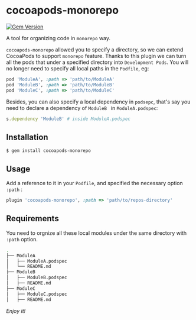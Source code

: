 # cocoapods-monorepo
[![Gem Version](https://badge.fury.io/rb/cocoapods-monorepo.svg)](https://badge.fury.io/rb/cocoapods-monorepo)

A tool for organizing code in `monorepo` way.

`cocoapods-monorepo` allowed you to specify a directory, so we can extend CocoaPods to support `monorepo` feature. Thanks to this plugin we can turn all the pods that under a specified directory into `Development Pods`. You will no longer need to specify all local paths in the `Podfile`, eg:

```ruby
pod 'ModuleA', :path => 'path/to/ModuleA'
pod 'ModuleB', :path => 'path/to/ModuleB'
pod 'ModuleC', :path => 'path/to/ModuleC'
```

Besides, you can also specify a local dependency in `podsepc`, that's say you need to declare a dependency of `ModuleB `  in `ModuleA.podspec`: 

```ruby
s.dependency 'ModuleB' # inside ModuleA.podspec
```

## Installation

    $ gem install cocoapods-monorepo

## Usage

Add a reference to it in your `Podfile`, and specified the necessary option `:path` : 

```ruby
plugin 'cocoapods-monorepo', :path => 'path/to/repos-directory'
```

## Requirements

You need to orgnize all these local modules under the same directory with `:path` option.

```bash
.
├── ModuleA
│   ├── ModuleA.podspec
│   └── README.md
├── ModuleB
│   ├── ModuleB.podspec
│   ├── README.md
├── ModuleC
│   ├── ModuleC.podspec
│   ├── README.md
```

*Enjoy it!*

